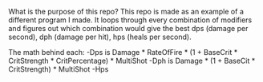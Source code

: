 ﻿What is the purpose of this repo?
This repo is made as an example of a different program I made. It loops through every combination of modifiers and figures out which combination would give the best dps (damage per second), dph (damage per hit), hps (heals per second).

The math behind each:
-Dps is Damage * RateOfFire * (1 + BaseCrit * CritStrength * CritPercentage) * MultiShot
-Dph is Damage * (1 + BaseCit * CritStrength) * MultiShot
-Hps